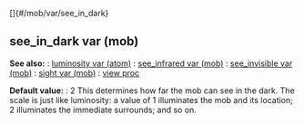 []{#/mob/var/see_in_dark}
## see_in_dark var (mob)
**See also:**
:   [luminosity var (atom)](#/atom/var/luminosity)
:   [see_infrared var (mob)](#/mob/var/see_infrared)
:   [see_invisible var (mob)](#/mob/var/see_invisible)
:   [sight var (mob)](#/mob/var/sight)
:   [view proc](#/proc/view)
<!-- -->
**Default value:**
:   2
This determines how far the mob can see in the dark. The scale is just
like luminosity: a value of 1 illuminates the mob and its location; 2
illuminates the immediate surrounds; and so on.